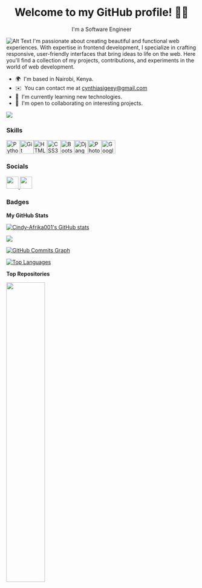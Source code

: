<h1 align = "center">Welcome to my GitHub profile! 👩‍💻</h1>

<p align = "center">I'm a Software Engineer</p>

![Alt Text]([[https://1.bp.blogspot.com/-7A4WynwLsMw/XbBpCXG8fHI/AAAAAAAAMt4/uOa1bpLskYgrwGbllhSu2SDj_Mig8SXJQCLcBGAsYHQ/s1600/2000_600px.gif](https://th.bing.com/th/id/OIG3.gy3xSSreL2FlvOhxDgWD?pid=ImgGn)](https://camo.githubusercontent.com/e126a18d81151f91956f6b6630f1a6f4a735bb6c9de2b7187c9e6016aa09077e/68747470733a2f2f312e62702e626c6f6773706f742e636f6d2f2d37413457796e774c734d772f58624270435847386648492f41414141414141414d74342f754f613162704c736b5967727747626c6c6853753253446a5f4d69673853584a51434c63424741735948512f73313630302f323030305f36303070782e676966))
I'm passionate about creating beautiful and functional web experiences. With expertise in frontend development, I specialize in crafting responsive, user-friendly interfaces that bring ideas to life on the web. Here you'll find a collection of my projects, contributions, and experiments in the world of web development.

* 🌍  I'm based in Nairobi, Kenya.
* ✉️  You can contact me at [cynthiasigeey@gmail.com](mailto:cynthiasigeey@gmail.com)
* 🧠  I'm currently learning new technologies. 
* 🤝  I'm open to collaborating  on interesting projects.

<a href="https://www.github.com/Cindy-Afrika001" target="_blank" rel="noreferrer"><img
src="https://img.shields.io/github/followers/Cindy-Afrika001?logo=github&style=for-the-badge&color=0f172a&labelColor=1c1917" /></a>

### Skills


<p align="left">
<a href="https://www.python.org/" target="_blank" rel="noreferrer"><img src="https://raw.githubusercontent.com/danielcranney/readme-generator/main/public/icons/skills/python-colored.svg" width="36" height="36" alt="Python" /></a><a href="https://git-scm.com/" target="_blank" rel="noreferrer"><img src="https://raw.githubusercontent.com/danielcranney/readme-generator/main/public/icons/skills/git-colored.svg" width="36" height="36" alt="Git" /></a><a href="https://developer.mozilla.org/en-US/docs/Glossary/HTML5" target="_blank" rel="noreferrer"><img src="https://raw.githubusercontent.com/danielcranney/readme-generator/main/public/icons/skills/html5-colored.svg" width="36" height="36" alt="HTML5" /></a><a href="https://www.w3.org/TR/CSS/#css" target="_blank" rel="noreferrer"><img src="https://raw.githubusercontent.com/danielcranney/readme-generator/main/public/icons/skills/css3-colored.svg" width="36" height="36" alt="CSS3" /></a><a href="https://getbootstrap.com/" target="_blank" rel="noreferrer"><img src="https://raw.githubusercontent.com/danielcranney/readme-generator/main/public/icons/skills/bootstrap-colored.svg" width="36" height="36" alt="Bootstrap" /></a><a href="https://www.djangoproject.com/" target="_blank" rel="noreferrer"><img src="https://raw.githubusercontent.com/danielcranney/readme-generator/main/public/icons/skills/django-colored-dark.svg" width="36" height="36" alt="Django" /></a><a href="https://www.adobe.com/uk/products/photoshop.html" target="_blank" rel="noreferrer"><img src="https://raw.githubusercontent.com/danielcranney/readme-generator/main/public/icons/skills/photoshop-colored-dark.svg" width="36" height="36" alt="Photoshop" /></a><a href="https://cloud.google.com/" target="_blank" rel="noreferrer"><img src="https://raw.githubusercontent.com/danielcranney/readme-generator/main/public/icons/skills/googlecloud-colored.svg" width="36" height="36" alt="Google Cloud" /></a>
</p>


### Socials

<p align="left"> <a href="https://www.github.com/Cindy-Afrika001" target="_blank" rel="noreferrer"> <picture> <source media="(prefers-color-scheme: dark)" srcset="https://raw.githubusercontent.com/danielcranney/readme-generator/main/public/icons/socials/github-dark.svg" /> <source media="(prefers-color-scheme: light)" srcset="https://raw.githubusercontent.com/danielcranney/readme-generator/main/public/icons/socials/github.svg" /> <img src="https://raw.githubusercontent.com/danielcranney/readme-generator/main/public/icons/socials/github.svg" width="32" height="32" /> </picture> </a> <a href="https://www.linkedin.com/in/cynthia-sigeey-7a0542270" target="_blank" rel="noreferrer"> <picture> <source media="(prefers-color-scheme: dark)" srcset="https://raw.githubusercontent.com/danielcranney/readme-generator/main/public/icons/socials/linkedin-dark.svg" /> <source media="(prefers-color-scheme: light)" srcset="https://raw.githubusercontent.com/danielcranney/readme-generator/main/public/icons/socials/linkedin.svg" /> <img src="https://raw.githubusercontent.com/danielcranney/readme-generator/main/public/icons/socials/linkedin.svg" width="32" height="32" /> </picture> </a></p>

### Badges

<b>My GitHub Stats</b>

<a href="http://www.github.com/Cindy-Afrika001"><img src="https://github-readme-stats.vercel.app/api?username=Cindy-Afrika001&show_icons=true&hide=&count_private=true&title_color=0f172a&text_color=ffffff&icon_color=0f172a&bg_color=1c1917&hide_border=true&show_icons=true" alt="Cindy-Afrika001's GitHub stats" /></a>

<a href="http://www.github.com/Cindy-Afrika001"><img src="https://github-readme-streak-stats.herokuapp.com/?user=Cindy-Afrika001&stroke=ffffff&background=1c1917&ring=0f172a&fire=0f172a&currStreakNum=ffffff&currStreakLabel=0f172a&sideNums=ffffff&sideLabels=ffffff&dates=ffffff&hide_border=true" /></a>

<a href="http://www.github.com/Cindy-Afrika001"><img src="https://github-readme-activity-graph.cyclic.app/graph?username=Cindy-Afrika001&bg_color=1c1917&color=ffffff&line=0f172a&point=ffffff&area_color=1c1917&area=true&hide_border=true&custom_title=GitHub%20Commits%20Graph" alt="GitHub Commits Graph" /></a>

<a href="https://github.com/Cindy-Afrika001" align="left"><img src="https://github-readme-stats.vercel.app/api/top-langs/?username=Cindy-Afrika001&langs_count=10&title_color=0f172a&text_color=ffffff&icon_color=0f172a&bg_color=1c1917&hide_border=true&locale=en&custom_title=Top%20%Languages" alt="Top Languages" /></a>

<b>Top Repositories</b>

<div width="100%" align="center"><a href="https://github.com/Cindy-Afrika001/My-todos" align="left"><img align="left" width="45%" src="https://github-readme-stats.vercel.app/api/pin/?username=Cindy-Afrika001&repo=My-todos&title_color=0f172a&text_color=ffffff&icon_color=0f172a&bg_color=1c1917&hide_border=true&locale=en" /></a></div><br /><br /><br /><br /><br /><br /><br />
